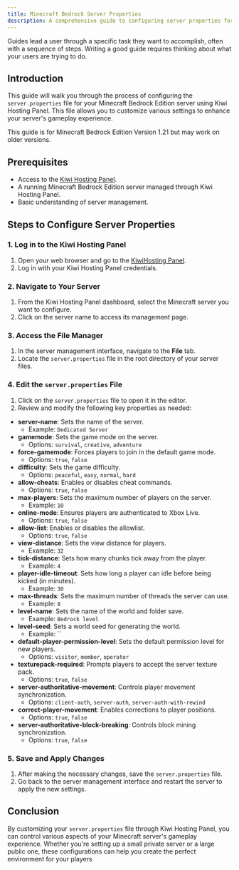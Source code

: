 ```yaml
---
title: Minecraft Bedrock Server Properties
description: A comprehensive guide to configuring server properties for Minecraft Bedrock Edition using Kiwi Hosting Panel.
---
```


Guides lead a user through a specific task they want to accomplish, often with a sequence of steps. Writing a good guide requires thinking about what your users are trying to do.

## Introduction

This guide will walk you through the process of configuring the `server.properties` file for your Minecraft Bedrock Edition server using Kiwi Hosting Panel. This file allows you to customize various settings to enhance your server's gameplay experience.

This guide is for Minecraft Bedrock Edition Version 1.21 but may work on older versions.

## Prerequisites

- Access to the [Kiwi Hosting Panel](https://gmp.kiwihosting.net).
- A running Minecraft Bedrock Edition server managed through Kiwi Hosting Panel.
- Basic understanding of server management.

## Steps to Configure Server Properties

### 1. Log in to the Kiwi Hosting Panel

1. Open your web browser and go to the [KiwiHosting Panel](https://gmp.kiwihosting.net).
2. Log in with your Kiwi Hosting Panel credentials.

### 2. Navigate to Your Server

1. From the Kiwi Hosting Panel dashboard, select the Minecraft server you want to configure.
2. Click on the server name to access its management page.

### 3. Access the File Manager

1. In the server management interface, navigate to the **File** tab.
2. Locate the `server.properties` file in the root directory of your server files.

### 4. Edit the `server.properties` File

1. Click on the `server.properties` file to open it in the editor.
2. Review and modify the following key properties as needed:

- **server-name**: Sets the name of the server.
    - Example: `Dedicated Server`
- **gamemode**: Sets the game mode on the server.
    - Options: `survival`, `creative`, `adventure`
- **force-gamemode**: Forces players to join in the default game mode.
    - Options: `true`, `false`
- **difficulty**: Sets the game difficulty.
    - Options: `peaceful`, `easy`, `normal`, `hard`
- **allow-cheats**: Enables or disables cheat commands.
    - Options: `true`, `false`
- **max-players**: Sets the maximum number of players on the server.
    - Example: `10`
- **online-mode**: Ensures players are authenticated to Xbox Live.
    - Options: `true`, `false`
- **allow-list**: Enables or disables the allowlist.
    - Options: `true`, `false`
- **view-distance**: Sets the view distance for players.
    - Example: `32`
- **tick-distance**: Sets how many chunks tick away from the player.
    - Example: `4`
- **player-idle-timeout**: Sets how long a player can idle before being kicked (in minutes).
    - Example: `30`
- **max-threads**: Sets the maximum number of threads the server can use.
    - Example: `8`
- **level-name**: Sets the name of the world and folder save.
    - Example: `Bedrock level`
- **level-seed**: Sets a world seed for generating the world.
    - Example: ``
- **default-player-permission-level**: Sets the default permission level for new players.
    - Options: `visitor`, `member`, `operator`
- **texturepack-required**: Prompts players to accept the server texture pack.
    - Options: `true`, `false`
- **server-authoritative-movement**: Controls player movement synchronization.
    - Options: `client-auth`, `server-auth`, `server-auth-with-rewind`
- **correct-player-movement**: Enables corrections to player positions.
    - Options: `true`, `false`
- **server-authoritative-block-breaking**: Controls block mining synchronization.
    - Options: `true`, `false`

### 5. Save and Apply Changes

1. After making the necessary changes, save the `server.properties` file.
2. Go back to the server management interface and restart the server to apply the new settings.

## Conclusion

By customizing your `server.properties` file through Kiwi Hosting Panel, you can control various aspects of your Minecraft server's gameplay experience. Whether you're setting up a small private server or a large public one, these configurations can help you create the perfect environment for your players
